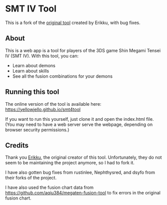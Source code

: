 # SMT IV Tool

This is a fork of the [original tool](https://github.com/erikku/smt4tool) created by Erikku, with bug fixes.

## About

This is a web app is a tool for players of the 3DS game Shin Megami Tensei IV (SMT IV).
With this tool, you can:

* Learn about demons
* Learn about skills
* See all the fusion combinations for your demons

## Running this tool

The online version of the tool is available here: https://yellowjello.github.io/smt4tool

If you want to run this yourself, just clone it and open the index.html file. (You may need to have a web server serve the webpage, depending on browser security permissions.)

## Credits

Thank you [Erikku](https://github.com/erikku/), the original creator of this tool. Unfortunately, they do not seem to be maintaining the project anymore, so I had to fork it.

I have also gotten bug fixes from rustinlee, Nephthysred, and dsyfo from their forks of the project.

I have also used the fusion chart data from https://github.com/aqiu384/megaten-fusion-tool to fix errors in the original fusion chart.